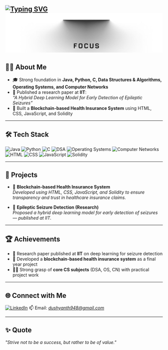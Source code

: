 
[![Typing SVG](https://readme-typing-svg.herokuapp.com?font=Fira+Code&size=28&duration=3000&pause=1000&color=1A73E8&width=600&lines=Hi+there+👋,+I'm+Dushyanth)](https://git.io/typing-svg)
![Focus Image](image.png)
---

## 🧑‍💻 About Me
- 🎓 Strong foundation in **Java, Python, C, Data Structures & Algorithms, Operating Systems, and Computer Networks**  
- 🔬 Published a research paper at **IIT**:  
  *“A Hybrid Deep Learning Model for Early Detection of Epileptic Seizures”*  
- 🚀 Built a **Blockchain-based Health Insurance System** using HTML, CSS, JavaScript, and Solidity  

---

## 🛠 Tech Stack
![Java](https://img.shields.io/badge/Java-ED8B00?logo=openjdk&logoColor=white)
![Python](https://img.shields.io/badge/Python-3776AB?logo=python&logoColor=white)
![C](https://img.shields.io/badge/C-00599C?logo=c&logoColor=white)
![DSA](https://img.shields.io/badge/Data%20Structures%20&%20Algorithms-02569B)
![Operating Systems](https://img.shields.io/badge/OS-Kernel-lightgrey)
![Computer Networks](https://img.shields.io/badge/Computer%20Networks-228B22)
![HTML](https://img.shields.io/badge/HTML5-E34F26?logo=html5&logoColor=white)
![CSS](https://img.shields.io/badge/CSS3-1572B6?logo=css3&logoColor=white)
![JavaScript](https://img.shields.io/badge/JavaScript-F7DF1E?logo=javascript&logoColor=black)
![Solidity](https://img.shields.io/badge/Solidity-363636?logo=solidity&logoColor=white)

---

## 🚀 Projects
- 🏥 **Blockchain-based Health Insurance System**  
  *Developed using HTML, CSS, JavaScript, and Solidity to ensure transparency and trust in healthcare insurance claims.*

- 🤖 **Epileptic Seizure Detection (Research)**  
  *Proposed a hybrid deep learning model for early detection of seizures — published at IIT.*  

---

## 🏆 Achievements
- 📖 Research paper published at **IIT** on deep learning for seizure detection  
- 🏥 Developed a **blockchain-based health insurance system** as a final year project  
- 🧑‍💻 Strong grasp of **core CS subjects** (DSA, OS, CN) with practical project work  

---




## 🌐 Connect with Me
[![LinkedIn](https://img.shields.io/badge/LinkedIn-0077B5?logo=linkedin&logoColor=white)](https://www.linkedin.com/in/dushyanth07)
📫 Email: *dushyanth948@gmail.com*

---

## ✨ Quote
*"Strive not to be a success, but rather to be of value."*  
